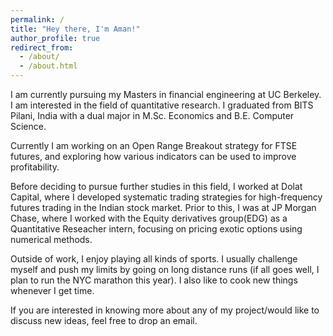 ```yaml
---
permalink: /
title: "Hey there, I'm Aman!"
author_profile: true
redirect_from: 
  - /about/
  - /about.html
---
```


I am currently pursuing my Masters in financial engineering at UC Berkeley. I am interested in the field of quantitative research. I graduated from BITS Pilani, India with a dual major in M.Sc. Economics and B.E. Computer Science.
<!-- I like to build simple and intuitive models that can make sense of complex data.  -->

Currently I am working on an Open Range Breakout strategy for FTSE futures, and exploring how various indicators can be used to improve profitability. 

Before deciding to pursue further studies in this field, I worked at Dolat Capital, where I developed systematic trading strategies for high-frequency futures trading in the Indian stock market. Prior to this, I was at JP Morgan Chase, where I worked with the Equity derivatives group(EDG) as a Quantitative Reseacher intern, focusing on pricing exotic options using numerical methods.

Outside of work, I enjoy playing all kinds of sports. I usually challenge myself and push my limits by going on long distance runs (if all goes well, I plan to run the NYC marathon this year). I also like to cook new things whenever I get time. 

If you are interested in knowing more about any of my project/would like to discuss new ideas, feel free to drop an email. 
